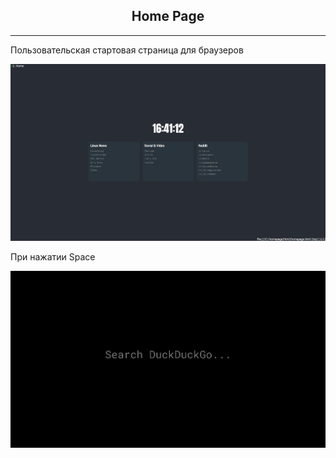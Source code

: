 <h2 align="center">
Home Page
</h2>

---

Пользовательская стартовая страница для браузеров

![alt text](./img/homepage.png)

При нажатии Space

![alt text](./img/search.png)
